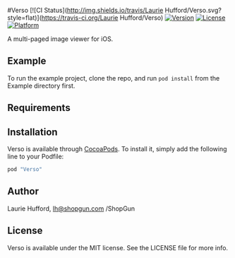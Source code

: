 #Verso
[![CI Status](http://img.shields.io/travis/Laurie Hufford/Verso.svg?style=flat)](https://travis-ci.org/Laurie Hufford/Verso)
[![Version](https://img.shields.io/cocoapods/v/Verso.svg?style=flat)](http://cocoapods.org/pods/Verso)
[![License](https://img.shields.io/cocoapods/l/Verso.svg?style=flat)](http://cocoapods.org/pods/Verso)
[![Platform](https://img.shields.io/cocoapods/p/Verso.svg?style=flat)](http://cocoapods.org/pods/Verso)

A multi-paged image viewer for iOS.


## Example

To run the example project, clone the repo, and run `pod install` from the Example directory first.

## Requirements

## Installation

Verso is available through [CocoaPods](http://cocoapods.org). To install
it, simply add the following line to your Podfile:

```ruby
pod "Verso"
```

## Author

Laurie Hufford, lh@shopgun.com /ShopGun

## License

Verso is available under the MIT license. See the LICENSE file for more info.
